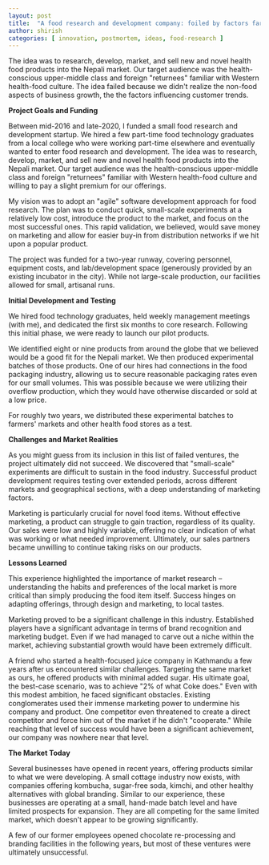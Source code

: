 ```yaml
---
layout: post
title:  "A food research and development company: foiled by factors far beyond our control"
author: shirish
categories: [ innovation, postmortem, ideas, food-research ]
---
```


The idea was to research, develop, market, and sell new and novel health food products into the Nepali market. Our target audience was the health-conscious upper-middle class and foreign "returnees" familiar with Western health-food culture. The idea failed because we didn't realize the non-food aspects of business growth, the the factors influencing customer trends.

**Project Goals and Funding**

Between mid-2016 and late-2020, I funded a small food research and development startup. We hired a few part-time food technology graduates from a local college who were working part-time elsewhere and eventually wanted to enter food research and development. The idea was to research, develop, market, and sell new and novel health food products into the Nepali market. Our target audience was the health-conscious upper-middle class and foreign "returnees" familiar with Western health-food culture and willing to pay a slight premium for our offerings.

My vision was to adopt an "agile" software development approach for food research. The plan was to conduct quick, small-scale experiments at a relatively low cost, introduce the product to the market, and focus on the most successful ones. This rapid validation, we believed, would save money on marketing and allow for easier buy-in from distribution networks if we hit upon a popular product.

The project was funded for a two-year runway, covering personnel, equipment costs, and lab/development space (generously provided by an existing incubator in the city). While not large-scale production, our facilities allowed for small, artisanal runs.

**Initial Development and Testing**

We hired food technology graduates, held weekly management meetings (with me), and dedicated the first six months to core research. Following this initial phase, we were ready to launch our pilot products. 

We identified eight or nine products from around the globe that we believed would be a good fit for the Nepali market. We then produced experimental batches of those products. One of our hires had connections in the food packaging industry, allowing us to secure reasonable packaging rates even for our small volumes. This was possible because we were utilizing their overflow production, which they would have otherwise discarded or sold at a low price.

For roughly two years, we distributed these experimental batches to farmers' markets and other health food stores as a test.

**Challenges and Market Realities**

As you might guess from its inclusion in this list of failed ventures, the project ultimately did not succeed. We discovered that "small-scale" experiments are difficult to sustain in the food industry. Successful product development requires testing over extended periods, across different markets and geographical sections, with a deep understanding of marketing factors.  

Marketing is particularly crucial for novel food items. Without effective marketing, a product can struggle to gain traction, regardless of its quality.  Our sales were low and highly variable, offering no clear indication of what was working or what needed improvement.  Ultimately, our sales partners became unwilling to continue taking risks on our products.

**Lessons Learned**

This experience highlighted the importance of market research – understanding the habits and preferences of the local market is more critical than simply producing the food item itself.  Success hinges on adapting offerings, through design and marketing, to local tastes.  

Marketing proved to be a significant challenge in this industry. Established players have a significant advantage in terms of brand recognition and marketing budget.  Even if we had managed to carve out a niche within the market, achieving substantial growth would have been extremely difficult. 

A friend who started a health-focused juice company in Kathmandu a few years after us encountered similar challenges. Targeting the same market as ours, he offered products with minimal added sugar.  His ultimate goal, the best-case scenario, was to achieve "2% of what Coke does."  Even with this modest ambition, he faced significant obstacles. Existing conglomerates used their immense marketing power to undermine his company and product.  One competitor even threatened to create a direct competitor and force him out of the market if he didn't "cooperate." While reaching that level of success would have been a significant achievement, our company was nowhere near that level.

**The Market Today**

Several businesses have opened in recent years, offering products similar to what we were developing.  A small cottage industry now exists, with companies offering kombucha, sugar-free soda, kimchi, and other healthy alternatives with global branding.  Similar to our experience, these businesses are operating at a small, hand-made batch level and have limited prospects for expansion.  They are all competing for the same limited market, which doesn't appear to be growing significantly.  

A few of our former employees opened chocolate re-processing and branding facilities in the following years, but most of these ventures were ultimately unsuccessful. 